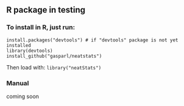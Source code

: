 ## R package in testing

### To install in R, just run:

```
install.packages("devtools") # if "devtools" package is not yet installed
library(devtools)
install_github("gasparl/neatstats")
```

Then load with: `library("neatStats")`

### Manual

coming soon